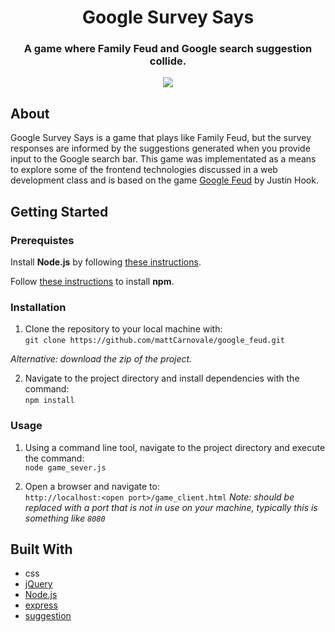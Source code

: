 <h1 align="center">
  Google Survey Says
</ h1>
<h3 align="center">  
  A game where Family Feud and Google search suggestion collide.  <br /> 
</h3>
<p align="center">
  <a href="https://opensource.org/licenses/MIT"><img src="https://img.shields.io/aur/license/yaourt.svg"></a>
</p>

## About
Google Survey Says is a game that plays like Family Feud, but the survey responses are informed by the suggestions generated when you provide input to the Google search bar.  This game was implementated as a means to explore some of the frontend technologies discussed in a web development class and is based on the game <a href="http://www.googlefeud.com/">Google Feud</a> by Justin Hook.

## Getting Started

### Prerequistes

Install **Node.js** by following <a href="https://nodejs.org/en/">these instructions</a>.

Follow <a href="https://www.npmjs.com/get-npm">these instructions</a> to install **npm**.

### Installation

1. Clone the repository to your local machine with: <br />
`git clone https://github.com/mattCarnovale/google_feud.git`

  *Alternative: download the zip of the project.*

2. Navigate to the project directory and install dependencies with the command: <br />
`npm install`

### Usage

1. Using a command line tool, navigate to the project directory and execute the command: <br />
`node game_sever.js`

2. Open a browser and navigate to: <br />
`http://localhost:<open port>/game_client.html`
*Note: <open port> should be replaced with a port that is not in use on your machine, typically this is something like `8080`*

## Built With
* css
* <a href="https://jquery.com/">jQuery</a>
* <a href="https://nodejs.org/en/about/">Node.js</a>
* <a href="https://expressjs.com/">express</a>
* <a href="https://www.npmjs.com/package/suggestion">suggestion</a> 
